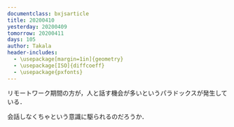 ```yaml
---
documentclass: bxjsarticle
title: 20200410
yesterday: 20200409
tomorrow: 20200411
days: 105
author: Takala
header-includes:
  - \usepackage[margin=1in]{geometry}
  - \usepackage[ISO]{diffcoeff}
  - \usepackage{pxfonts}
---
```


リモートワーク期間の方が，人と話す機会が多いというパラドックスが発生している．

会話しなくちゃという意識に駆られるのだろうか．